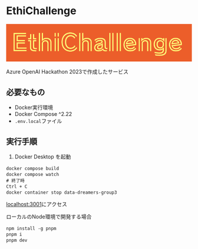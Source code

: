 # EthiChallenge

![Logo](/public/images/logo.png)

Azure OpenAI Hackathon 2023で作成したサービス


## 必要なもの

- Docker実行環境
- Docker Compose ^2.22
- `.env.local`ファイル

## 実行手順

1. Docker Desktop を起動

```
docker compose build
docker compose watch
# 終了時
Ctrl + C
docker container stop data-dreamers-group3
```

[localhost:3001](http://localhost:3001)にアクセス


ローカルのNode環境で開発する場合

```
npm install -g pnpm
pnpm i
pnpm dev
```